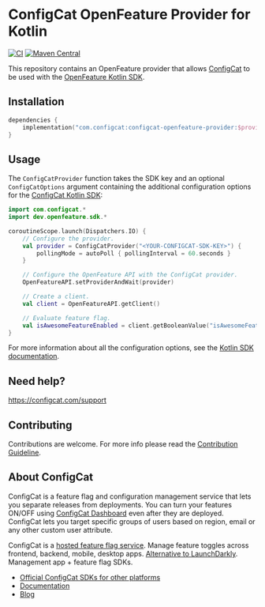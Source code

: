 # ConfigCat OpenFeature Provider for Kotlin

[![CI](https://github.com/configcat/openfeature-kotlin/actions/workflows/ci.yml/badge.svg?branch=main)](https://github.com/configcat/openfeature-kotlin/actions/workflows/ci.yml)
[![Maven Central](https://img.shields.io/maven-central/v/com.configcat/configcat-openfeature-provider?label=maven%20central)](https://central.sonatype.com/artifact/com.configcat/configcat-openfeature-provider)

This repository contains an OpenFeature provider that allows [ConfigCat](https://configcat.com) to be used with
the [OpenFeature Kotlin SDK](https://github.com/open-feature/kotlin-sdk).

## Installation

```kotlin
dependencies {
    implementation("com.configcat:configcat-openfeature-provider:$providerVersion")
}
```

## Usage

The `ConfigCatProvider` function takes the SDK key and an optional `ConfigCatOptions`
argument containing the additional configuration options for
the [ConfigCat Kotlin SDK](https://github.com/configcat/kotlin-sdk):

```kotlin
import com.configcat.*
import dev.openfeature.sdk.*

coroutineScope.launch(Dispatchers.IO) {
    // Configure the provider.
    val provider = ConfigCatProvider("<YOUR-CONFIGCAT-SDK-KEY>") {
        pollingMode = autoPoll { pollingInterval = 60.seconds }
    }

    // Configure the OpenFeature API with the ConfigCat provider.
    OpenFeatureAPI.setProviderAndWait(provider)

    // Create a client.
    val client = OpenFeatureAPI.getClient()

    // Evaluate feature flag.
    val isAwesomeFeatureEnabled = client.getBooleanValue("isAwesomeFeatureEnabled", false)
}
```

For more information about all the configuration options, see
the [Kotlin SDK documentation](https://configcat.com/docs/sdk-reference/kotlin/#setting-up-the-configcat-client).

## Need help?

https://configcat.com/support

## Contributing

Contributions are welcome. For more info please read the [Contribution Guideline](CONTRIBUTING.md).

## About ConfigCat

ConfigCat is a feature flag and configuration management service that lets you separate releases from deployments. You
can turn your features ON/OFF using <a href="https://app.configcat.com" target="_blank">ConfigCat Dashboard</a> even
after they are deployed. ConfigCat lets you target specific groups of users based on region, email or any other custom
user attribute.

ConfigCat is a <a href="https://configcat.com" target="_blank">hosted feature flag service</a>. Manage feature toggles
across frontend, backend, mobile, desktop apps. <a href="https://configcat.com" target="_blank">Alternative to
LaunchDarkly</a>. Management app + feature flag SDKs.

- [Official ConfigCat SDKs for other platforms](https://github.com/configcat)
- [Documentation](https://configcat.com/docs)
- [Blog](https://configcat.com/blog)

